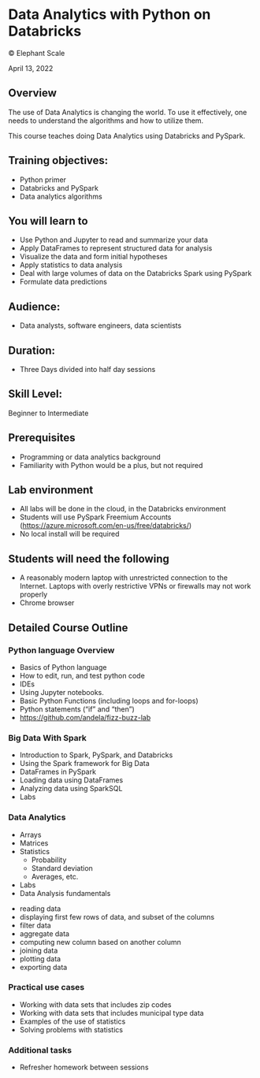 # Data Analytics with Python on Databricks
© Elephant Scale

April 13, 2022

## Overview

The use of Data Analytics is changing the world. To use it effectively, one needs to understand the algorithms and how to utilize them. 

This course teaches doing Data Analytics using Databricks and PySpark.

## Training objectives:
* Python primer
* Databricks and PySpark
* Data analytics algorithms

## You will learn to
* Use Python and Jupyter to read and summarize your data
* Apply DataFrames to represent structured data for analysis
* Visualize the data and form initial hypotheses
* Apply statistics to data analysis
* Deal with large volumes of data on the Databricks Spark using PySpark
* Formulate data predictions

## Audience:
* Data analysts, software engineers, data scientists

## Duration:
* Three Days divided into half day sessions

## Skill Level:
Beginner to Intermediate

## Prerequisites
* Programming or data analytics background
* Familiarity with Python would be a plus, but not required

## Lab environment
* All labs will be done in the cloud, in the Databricks environment
* Students will use PySpark Freemium Accounts (https://azure.microsoft.com/en-us/free/databricks/)
* No local install will be required

## Students will need the following
* A reasonably modern laptop with unrestricted connection to the Internet.  Laptops with overly restrictive VPNs or firewalls may not work properly
* Chrome browser

## Detailed Course Outline

### Python language Overview
* Basics of Python language
* How to edit, run, and test python code
* IDEs
* Using Jupyter notebooks. 
* Basic Python Functions (including loops and for-loops)
* Python statements (“if” and “then”)
* https://github.com/andela/fizz-buzz-lab


### Big Data With Spark

* Introduction to Spark, PySpark, and Databricks
* Using the Spark framework for Big Data
* DataFrames in PySpark
* Loading data using DataFrames
* Analyzing data using SparkSQL
* Labs

### Data Analytics

* Arrays
* Matrices
* Statistics
  * Probability
  * Standard deviation
  * Averages, etc.
* Labs
* Data Analysis fundamentals
- reading data
- displaying first few rows of data, and subset of the columns
- filter data
- aggregate data
- computing new column based on another column
- joining data
- plotting data
- exporting data

### Practical use cases

* Working with data sets that includes zip codes
* Working with data sets that includes municipal type data
* Examples of the use of statistics
* Solving problems with statistics

### Additional tasks

* Refresher homework between sessions
